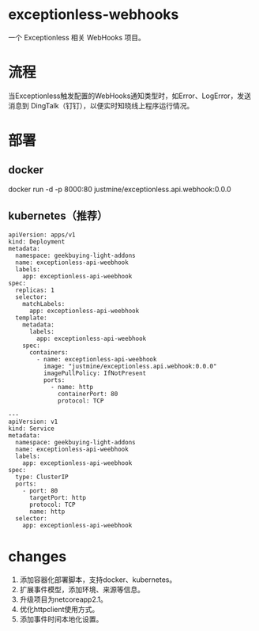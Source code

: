 # exceptionless-webhooks
一个 Exceptionless 相关 WebHooks 项目。

# 流程
当Exceptionless触发配置的WebHooks通知类型时，如Error、LogError，发送消息到 DingTalk（钉钉），以便实时知晓线上程序运行情况。

# 部署
## docker
docker run -d -p 8000:80 justmine/exceptionless.api.webhook:0.0.0

## kubernetes（推荐）
```shell
apiVersion: apps/v1
kind: Deployment
metadata:
  namespace: geekbuying-light-addons
  name: exceptionless-api-weebhook
  labels:
    app: exceptionless-api-weebhook
spec:
  replicas: 1
  selector:
    matchLabels:
      app: exceptionless-api-weebhook
  template:
    metadata:
      labels:
        app: exceptionless-api-weebhook
    spec:
      containers:
        - name: exceptionless-api-weebhook
          image: "justmine/exceptionless.api.webhook:0.0.0"
          imagePullPolicy: IfNotPresent
          ports:
            - name: http
              containerPort: 80
              protocol: TCP

---
apiVersion: v1
kind: Service
metadata:
  namespace: geekbuying-light-addons
  name: exceptionless-api-weebhook
  labels:
    app: exceptionless-api-weebhook
spec:
  type: ClusterIP
  ports:
    - port: 80
      targetPort: http
      protocol: TCP
      name: http
  selector:
    app: exceptionless-api-weebhook
```

# changes

1. 添加容器化部署脚本，支持docker、kubernetes。
2. 扩展事件模型，添加环境、来源等信息。
3. 升级项目为netcoreapp2.1。
4. 优化httpclient使用方式。
5. 添加事件时间本地化设置。
